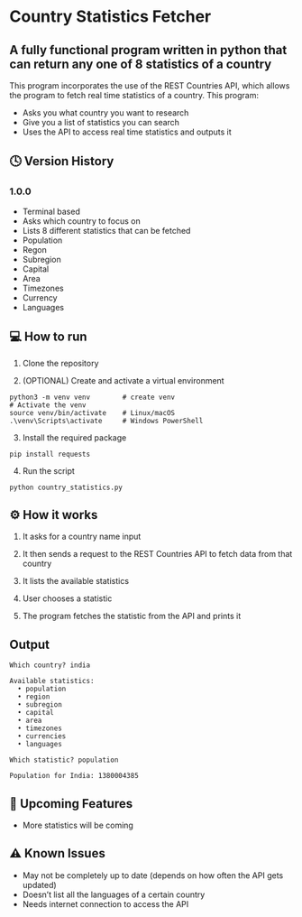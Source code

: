# Country Statistics Fetcher
## A fully functional program written in python that can return any one of 8 statistics of a country
This program incorporates the use of the REST Countries API, which allows the program to fetch real time statistics of a country. This program:
- Asks you what country you want to research
- Give you a list of statistics you can search 
- Uses the API to access real time statistics and outputs it

## 🕓 Version History 

### 1.0.0
- Terminal based
- Asks which country to focus on
- Lists 8 different statistics that can be fetched 
 - Population
 - Regon
 - Subregion
 - Capital
 - Area
 - Timezones 
 - Currency
 - Languages 

## 💻 How to run 
1. Clone the repository

2. (OPTIONAL) Create and activate a virtual environment
```
python3 -m venv venv        # create venv
# Activate the venv
source venv/bin/activate    # Linux/macOS
.\venv\Scripts\activate     # Windows PowerShell
```

3. Install the required package
```
pip install requests
```

4. Run the script
```
python country_statistics.py
```

## ⚙️ How it works 
1. It asks for a country name input
   
2. It then sends a request to the REST Countries API to fetch data from that country
   
3. It lists the available statistics
   
4. User chooses a statistic 

5. The program fetches the statistic from the API and prints it 

## Output 
```
Which country? india

Available statistics:
  • population
  • region
  • subregion
  • capital
  • area
  • timezones
  • currencies
  • languages

Which statistic? population

Population for India: 1380004385
```
## 🚀 Upcoming Features
- More statistics will be coming 

## ⚠️ Known Issues 
- May not be completely up to date (depends on how often the API gets updated)
- Doesn’t list all the languages of a certain country
- Needs internet connection to access the API 
